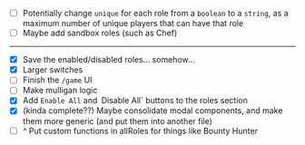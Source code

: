 - [ ] Potentially change `unique` for each role from a `boolean` to a `string`, as a maximum number of unique players that can have that role
- [ ] Maybe add sandbox roles (such as Chef)

---

- [X] Save the enabled/disabled roles... somehow...
- [X] Larger switches
- [ ] Finish the `/game` UI
- [ ] Make mulligan logic
- [X] Add `Enable All` and` `Disable All` buttons to the roles section
- [X] (kinda complete??) Maybe consolidate modal components, and make them more generic (and put them into another file)
- [ ] ^ Put custom functions in allRoles for things like Bounty Hunter
